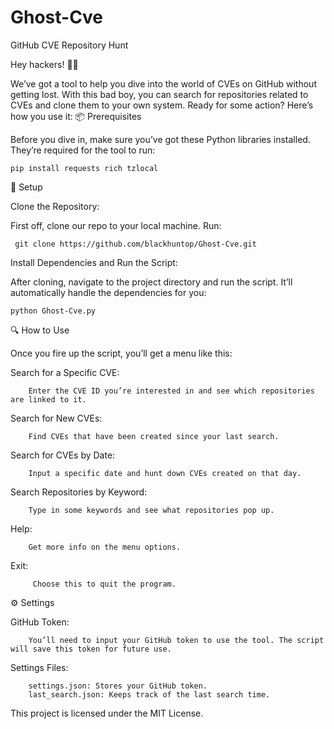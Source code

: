 # Ghost-Cve
GitHub CVE Repository Hunt

Hey hackers! 🕵️‍♂️

We’ve got a tool to help you dive into the world of CVEs on GitHub without getting lost. With this bad boy, you can search for repositories related to CVEs and clone them to your own system. Ready for some action? Here’s how you use it:
📦 Prerequisites

Before you dive in, make sure you’ve got these Python libraries installed. They’re required for the tool to run:

    pip install requests rich tzlocal

🚀 Setup

Clone the Repository:

First off, clone our repo to your local machine. Run:

     git clone https://github.com/blackhuntop/Ghost-Cve.git
            
Install Dependencies and Run the Script:

After cloning, navigate to the project directory and run the script. It’ll automatically handle the dependencies for you:

    python Ghost-Cve.py

🔍 How to Use

Once you fire up the script, you’ll get a menu like this:

Search for a Specific CVE:

        Enter the CVE ID you’re interested in and see which repositories are linked to it.

Search for New CVEs:
    
        Find CVEs that have been created since your last search.

 Search for CVEs by Date:
    
        Input a specific date and hunt down CVEs created on that day.

Search Repositories by Keyword:
    
        Type in some keywords and see what repositories pop up.

Help:

        Get more info on the menu options.

Exit:

         Choose this to quit the program.

⚙️ Settings

GitHub Token:

        You’ll need to input your GitHub token to use the tool. The script will save this token for future use.

Settings Files:
    
        settings.json: Stores your GitHub token.
        last_search.json: Keeps track of the last search time.

This project is licensed under the MIT License.
